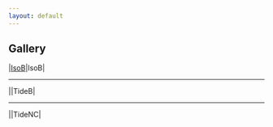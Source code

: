 ```yaml
---
layout: default
---
```

<style>
table {
    border-collapse: collapse;
}
table, th, td {
   border: none;
}
blockquote {
    border-left: none;
    padding-left: 10px;
}
</style>

## Gallery

|[IsoB](./assets/images/A-IsoB_synthobs)|IsoB|

* * *

||TideB|

* * *

||TideNC|
